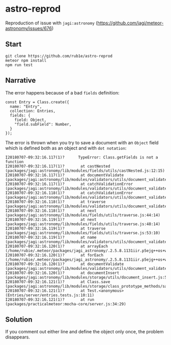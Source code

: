 # astro-reprod

Reproduction of issue with `jagi:astronomy` (https://github.com/jagi/meteor-astronomy/issues/676)

## Start

`git clone https://github.com/rub1e/astro-reprod`  
`meteor npm install`  
`npm run test`  

## Narrative

The error happens because of a bad `fields` definition:

```
const Entry = Class.create({
  name: "Entry",
  collection: Entries,
  fields: {
    field: Object,
    "field.subField": Number,
  }
});
```

The error is thrown when you try to save a document with an `Object` field which is defined both as an object and with `dot notation`:

```
I20180707-09:32:16.117(1)?      TypeError: Class.getFields is not a function
I20180707-09:32:16.117(1)?       at castNested (packages/jagi:astronomy/lib/modules/fields/utils/castNested.js:12:15)
I20180707-09:32:16.117(1)?       at documentValidate (packages/jagi:astronomy/lib/modules/validators/utils/document_validate.js:36:3)
I20180707-09:32:16.117(1)?       at catchValidationError (packages/jagi:astronomy/lib/modules/validators/utils/document_validate.js:89:11)
I20180707-09:32:16.118(1)?       at catchValidationError (packages/jagi:astronomy/lib/modules/validators/utils/document_validate.js:49:7)
I20180707-09:32:16.118(1)?       at traverse (packages/jagi:astronomy/lib/modules/validators/utils/document_validate.js:88:9)
I20180707-09:32:16.118(1)?       at next (packages/jagi:astronomy/lib/modules/fields/utils/traverse.js:44:14)
I20180707-09:32:16.119(1)?       at next (packages/jagi:astronomy/lib/modules/fields/utils/traverse.js:48:14)
I20180707-09:32:16.119(1)?       at traverse (packages/jagi:astronomy/lib/modules/fields/utils/traverse.js:53:10)
I20180707-09:32:16.119(1)?       at name (packages/jagi:astronomy/lib/modules/validators/utils/document_validate.js:87:7)
I20180707-09:32:16.120(1)?       at arrayEach (/home/rubie/.meteor/packages/jagi_astronomy/.2.5.8.1131iir.p5ejg++os+web.browser+web.cordova/npm/node_modules/lodash/_arrayEach.js:15:9)
I20180707-09:32:16.120(1)?       at forEach (/home/rubie/.meteor/packages/jagi_astronomy/.2.5.8.1131iir.p5ejg++os+web.browser+web.cordova/npm/node_modules/lodash/forEach.js:38:10)
I20180707-09:32:16.120(1)?       at documentValidate (packages/jagi:astronomy/lib/modules/validators/utils/document_validate.js:83:3)
I20180707-09:32:16.120(1)?       at documentInsert (packages/jagi:astronomy/lib/modules/storage/utils/document_insert.js:59:3)
I20180707-09:32:16.121(1)?       at Class.save (packages/jagi:astronomy/lib/modules/storage/class_prototype_methods/save.js:140:20)
I20180707-09:32:16.121(1)?       at Test.<anonymous> (Entries/server/entries.tests.js:10:11)
I20180707-09:32:16.121(1)?       at run (packages/practicalmeteor:mocha-core/server.js:34:29)
```

## Solution

If you comment out either line and define the object only once, the problem disappears.
